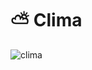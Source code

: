 # ⛅ Clima
![clima](https://media.discordapp.net/attachments/875952964903268372/883897174310666260/unknown.png?width=587&height=594)
